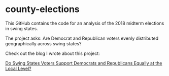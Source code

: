 # county-elections

This GitHub contains the code for an analysis of the 2018 midterm elections in swing states. 

The project asks: Are Democrat and Republican voters evenly distributed geographically across swing states?

Check out the blog I wrote about this project: 


[Do Swing States Voters Support Democrats and Republicans Equally at the Local Level?](https://medium.com/data-explained/do-swing-states-voters-support-democrats-and-republicans-equally-at-the-local-level-6f02ce71597d)
